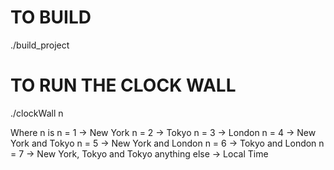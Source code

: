 # TO BUILD
./build_project

# TO RUN THE CLOCK WALL
./clockWall n

Where n is
n = 1 -> New York
n = 2 -> Tokyo
n = 3 -> London
n = 4 -> New York and Tokyo
n = 5 -> New York and London
n = 6 -> Tokyo and London
n = 7 -> New York, Tokyo and Tokyo
anything else -> Local Time

